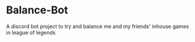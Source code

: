 # Balance-Bot

A discord bot project to try and balance me and my friends' inhouse games in league of legends
